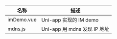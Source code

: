 | 名称       | 描述                         |
| ---------- | ---------------------------- |
| imDemo.vue | Uni-app 实现的 IM demo       |
| mdns.js    | Uni-app 用 mdns 发现 IP 地址 |

